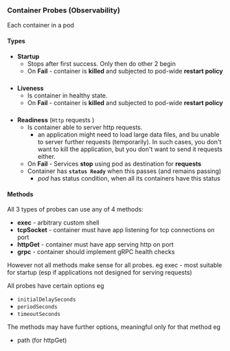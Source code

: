 ### Container Probes (Observability)

Each container in a pod 

#### Types

- **Startup**
    - Stops after first success. Only then do other 2 begin
    - On **Fail** - container is **killed** and  subjected to pod-wide **restart policy**

#####
- **Liveness**
    - Is container in healthy state. 
    - On **Fail** - container is **killed** and  subjected to pod-wide **restart policy**

    
#####
- **Readiness** (`Http` requests )
    - Is container able to server http requests. 
        - an application might need to load large data files, and bu unable to server further requests (temporarily). In such cases, you don't want to kill the application, but you don't want to send it requests either. 
    - On **Fail** -  Services **stop** using pod as destination for **requests**
    - Container has **`status Ready`** when this passes (and remains passing)
        - _pod_ has status condition, when all its containers have this status






#### Methods
All 3 types of probes can use any of 4 methods:
 - **exec**         - arbitrary custom shell
 - **tcpSocket**    - container must have app listening for tcp connections on port
 - **httpGet**      - container must have app serving http on port
 - **grpc**         - container should implement gRPC health checks

However not all methods make sense for all probes. eg
exec - most suitable for startup (esp if applications not designed for serving requests)



All probes have certain options eg
- `initialDelaySeconds`
- `periodSeconds`
- `timeoutSeconds`

The methods may have further options, meaningful only for that method eg
- path (for httpGet)
